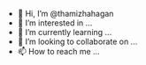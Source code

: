 - 👋 Hi, I’m @thamizhahagan
- 👀 I’m interested in ...
- 🌱 I’m currently learning ...
- 💞️ I’m looking to collaborate on ...
- 📫 How to reach me ...

<!---
thamizhahagan/thamizhahagan is a ✨ special ✨ repository because its `README.md` (this file) appears on your GitHub profile.
You can click the Preview link to take a look at your changes.
--->
